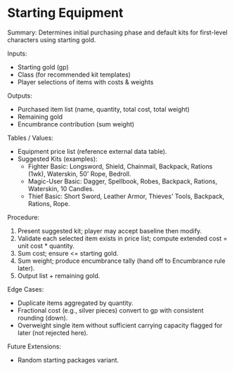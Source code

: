 # Starting Equipment

Summary: Determines initial purchasing phase and default kits for first-level characters using starting gold.

Inputs:
- Starting gold (gp)
- Class (for recommended kit templates)
- Player selections of items with costs & weights

Outputs:
- Purchased item list (name, quantity, total cost, total weight)
- Remaining gold
- Encumbrance contribution (sum weight)

Tables / Values:
- Equipment price list (reference external data table).
- Suggested Kits (examples):
  - Fighter Basic: Longsword, Shield, Chainmail, Backpack, Rations (1wk), Waterskin, 50' Rope, Bedroll.
  - Magic-User Basic: Dagger, Spellbook, Robes, Backpack, Rations, Waterskin, 10 Candles.
  - Thief Basic: Short Sword, Leather Armor, Thieves' Tools, Backpack, Rations, Rope.

Procedure:
1. Present suggested kit; player may accept baseline then modify.
2. Validate each selected item exists in price list; compute extended cost = unit cost * quantity.
3. Sum cost; ensure <= starting gold.
4. Sum weight; produce encumbrance tally (hand off to Encumbrance rule later).
5. Output list + remaining gold.

Edge Cases:
- Duplicate items aggregated by quantity.
- Fractional cost (e.g., silver pieces) convert to gp with consistent rounding (down).
- Overweight single item without sufficient carrying capacity flagged for later (not rejected here).

Future Extensions:
- Random starting packages variant.
